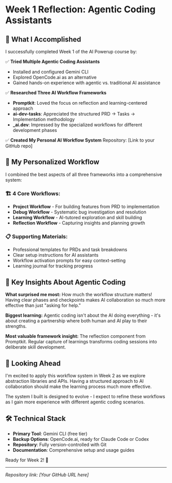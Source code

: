 # Week 1 Reflection: Agentic Coding Assistants

## 🎯 What I Accomplished

I successfully completed Week 1 of the AI Powerup course by:

✅ **Tried Multiple Agentic Coding Assistants**
- Installed and configured Gemini CLI
- Explored OpenCode.ai as an alternative
- Gained hands-on experience with agentic vs. traditional AI assistance

✅ **Researched Three AI Workflow Frameworks**
- **Promptkit**: Loved the focus on reflection and learning-centered approach
- **ai-dev-tasks**: Appreciated the structured PRD → Tasks → Implementation methodology  
- **_ai.dev**: Impressed by the specialized workflows for different development phases

✅ **Created My Personal AI Workflow System**
Repository: [Link to your GitHub repo]

## 🚀 My Personalized Workflow

I combined the best aspects of all three frameworks into a comprehensive system:

### 🏗️ **4 Core Workflows:**
- **Project Workflow** - For building features from PRD to implementation
- **Debug Workflow** - Systematic bug investigation and resolution
- **Learning Workflow** - AI-tutored exploration and skill building
- **Reflection Workflow** - Capturing insights and planning growth

### 📋 **Supporting Materials:**
- Professional templates for PRDs and task breakdowns
- Clear setup instructions for AI assistants
- Workflow activation prompts for easy context-setting
- Learning journal for tracking progress

## 🤔 Key Insights About Agentic Coding

**What surprised me most:** How much the workflow structure matters! Having clear phases and checkpoints makes AI collaboration so much more effective than just "asking for help."

**Biggest learning:** Agentic coding isn't about the AI doing everything - it's about creating a partnership where both human and AI play to their strengths.

**Most valuable framework insight:** The reflection component from Promptkit. Regular capture of learnings transforms coding sessions into deliberate skill development.

## 🔮 Looking Ahead

I'm excited to apply this workflow system in Week 2 as we explore abstraction libraries and APIs. Having a structured approach to AI collaboration should make the learning process much more effective.

The system I built is designed to evolve - I expect to refine these workflows as I gain more experience with different agentic coding scenarios.

## 🛠️ Technical Stack

- **Primary Tool**: Gemini CLI (free tier)
- **Backup Options**: OpenCode.ai, ready for Claude Code or Codex
- **Repository**: Fully version-controlled with Git
- **Documentation**: Comprehensive setup and usage guides

Ready for Week 2! 🎉

---

*Repository link: [Your GitHub URL here]*